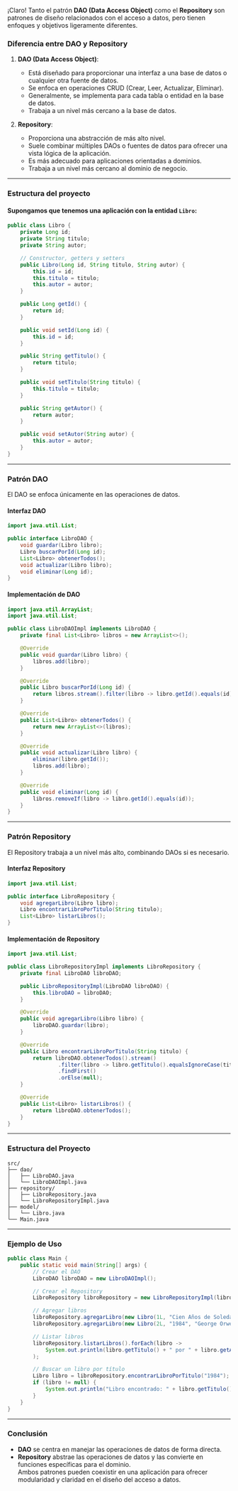 ¡Claro! Tanto el patrón **DAO (Data Access Object)** como el **Repository** son patrones de diseño relacionados con el acceso a datos, pero tienen enfoques y objetivos ligeramente diferentes.

### **Diferencia entre DAO y Repository**
1. **DAO (Data Access Object)**:
   - Está diseñado para proporcionar una interfaz a una base de datos o cualquier otra fuente de datos.
   - Se enfoca en operaciones CRUD (Crear, Leer, Actualizar, Eliminar).
   - Generalmente, se implementa para cada tabla o entidad en la base de datos.
   - Trabaja a un nivel más cercano a la base de datos.

2. **Repository**:
   - Proporciona una abstracción de más alto nivel.
   - Suele combinar múltiples DAOs o fuentes de datos para ofrecer una vista lógica de la aplicación.
   - Es más adecuado para aplicaciones orientadas a dominios.
   - Trabaja a un nivel más cercano al dominio de negocio.

---

### **Estructura del proyecto**

#### Supongamos que tenemos una aplicación con la entidad `Libro`:

```java
public class Libro {
    private Long id;
    private String titulo;
    private String autor;

    // Constructor, getters y setters
    public Libro(Long id, String titulo, String autor) {
        this.id = id;
        this.titulo = titulo;
        this.autor = autor;
    }

    public Long getId() {
        return id;
    }

    public void setId(Long id) {
        this.id = id;
    }

    public String getTitulo() {
        return titulo;
    }

    public void setTitulo(String titulo) {
        this.titulo = titulo;
    }

    public String getAutor() {
        return autor;
    }

    public void setAutor(String autor) {
        this.autor = autor;
    }
}
```

---

### **Patrón DAO**
El DAO se enfoca únicamente en las operaciones de datos.

#### Interfaz DAO
```java
import java.util.List;

public interface LibroDAO {
    void guardar(Libro libro);
    Libro buscarPorId(Long id);
    List<Libro> obtenerTodos();
    void actualizar(Libro libro);
    void eliminar(Long id);
}
```

#### Implementación de DAO
```java
import java.util.ArrayList;
import java.util.List;

public class LibroDAOImpl implements LibroDAO {
    private final List<Libro> libros = new ArrayList<>();

    @Override
    public void guardar(Libro libro) {
        libros.add(libro);
    }

    @Override
    public Libro buscarPorId(Long id) {
        return libros.stream().filter(libro -> libro.getId().equals(id)).findFirst().orElse(null);
    }

    @Override
    public List<Libro> obtenerTodos() {
        return new ArrayList<>(libros);
    }

    @Override
    public void actualizar(Libro libro) {
        eliminar(libro.getId());
        libros.add(libro);
    }

    @Override
    public void eliminar(Long id) {
        libros.removeIf(libro -> libro.getId().equals(id));
    }
}
```

---

### **Patrón Repository**
El Repository trabaja a un nivel más alto, combinando DAOs si es necesario.

#### Interfaz Repository
```java
import java.util.List;

public interface LibroRepository {
    void agregarLibro(Libro libro);
    Libro encontrarLibroPorTitulo(String titulo);
    List<Libro> listarLibros();
}
```

#### Implementación de Repository
```java
import java.util.List;

public class LibroRepositoryImpl implements LibroRepository {
    private final LibroDAO libroDAO;

    public LibroRepositoryImpl(LibroDAO libroDAO) {
        this.libroDAO = libroDAO;
    }

    @Override
    public void agregarLibro(Libro libro) {
        libroDAO.guardar(libro);
    }

    @Override
    public Libro encontrarLibroPorTitulo(String titulo) {
        return libroDAO.obtenerTodos().stream()
                .filter(libro -> libro.getTitulo().equalsIgnoreCase(titulo))
                .findFirst()
                .orElse(null);
    }

    @Override
    public List<Libro> listarLibros() {
        return libroDAO.obtenerTodos();
    }
}
```

---

### **Estructura del Proyecto**

```
src/
├── dao/
│   ├── LibroDAO.java
│   └── LibroDAOImpl.java
├── repository/
│   ├── LibroRepository.java
│   └── LibroRepositoryImpl.java
├── model/
│   └── Libro.java
└── Main.java
```

---

### **Ejemplo de Uso**

```java
public class Main {
    public static void main(String[] args) {
        // Crear el DAO
        LibroDAO libroDAO = new LibroDAOImpl();

        // Crear el Repository
        LibroRepository libroRepository = new LibroRepositoryImpl(libroDAO);

        // Agregar libros
        libroRepository.agregarLibro(new Libro(1L, "Cien Años de Soledad", "Gabriel García Márquez"));
        libroRepository.agregarLibro(new Libro(2L, "1984", "George Orwell"));

        // Listar libros
        libroRepository.listarLibros().forEach(libro ->
            System.out.println(libro.getTitulo() + " por " + libro.getAutor())
        );

        // Buscar un libro por título
        Libro libro = libroRepository.encontrarLibroPorTitulo("1984");
        if (libro != null) {
            System.out.println("Libro encontrado: " + libro.getTitulo());
        }
    }
}
```

---

### **Conclusión**
- **DAO** se centra en manejar las operaciones de datos de forma directa.
- **Repository** abstrae las operaciones de datos y las convierte en funciones específicas para el dominio.  
Ambos patrones pueden coexistir en una aplicación para ofrecer modularidad y claridad en el diseño del acceso a datos.